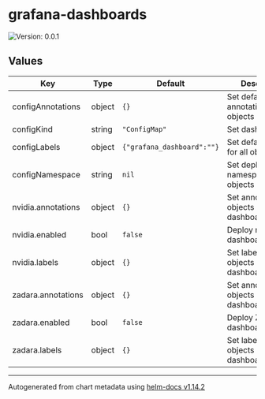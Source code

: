 # grafana-dashboards

![Version: 0.0.1](https://img.shields.io/badge/Version-0.0.1-informational?style=flat-square)

## Values

| Key | Type | Default | Description |
|-----|------|---------|-------------|
| configAnnotations | object | `{}` | Set default annotations for all objects |
| configKind | string | `"ConfigMap"` | Set dashboard kind |
| configLabels | object | `{"grafana_dashboard":""}` | Set default labels for all objects |
| configNamespace | string | `nil` | Set deployment namespace for objects |
| nvidia.annotations | object | `{}` | Set annotations for objects in dashboards/nvidia |
| nvidia.enabled | bool | `false` | Deploy nvidia dashboards |
| nvidia.labels | object | `{}` | Set labels for objects in dashboards/nvidia |
| zadara.annotations | object | `{}` | Set annotations for objects in dashboards/zadara |
| zadara.enabled | bool | `false` | Deploy Zadara dashboards |
| zadara.labels | object | `{}` | Set labels for objects in dashboards/zadara |

----------------------------------------------
Autogenerated from chart metadata using [helm-docs v1.14.2](https://github.com/norwoodj/helm-docs/releases/v1.14.2)

